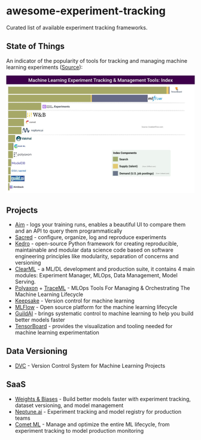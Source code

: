 # awesome-experiment-tracking
Curated list of available experiment tracking frameworks.

## State of Things

An indicator of the popularity of tools for tracking and managing machine learning experiments (<a href="https://gradientflow.com/experiment-tracking-and-experiment-management-tools/">Source</a>):

<img src="https://raw.githubusercontent.com/roma-glushko/awesome-experiment-tracking/main/img/exp-tracking-tool-popularity.jpg" alt="Popularity of Experiment Trackers" />

## Projects

- [Aim](https://aimstack.io/) - logs your training runs, enables a beautiful UI to compare them and an API to query them programmatically
- [Sacred](https://github.com/IDSIA/sacred/) - configure, organize, log and reproduce experiments
- [Kedro](https://github.com/kedro-org/kedro) - open-source Python framework for creating reproducible, maintainable and modular data science code based on software engineering principles like modularity, separation of concerns and versioning
- [ClearML](https://github.com/allegroai/clearml) - a ML/DL development and production suite, it contains 4 main modules: Experiment Manager, MLOps, Data Management, Model Serving.
- [Polyaxon](https://polyaxon.com/) + [TraceML](https://github.com/polyaxon/traceml) - MLOps Tools For Managing & Orchestrating The Machine Learning Lifecycle
- [Keepsake](https://github.com/replicate/keepsake) - Version control for machine learning
- [MLFlow](https://github.com/mlflow/mlflow) - Open source platform for the machine learning lifecycle
- [GuildAI](https://guild.ai/) - brings systematic control to machine learning to help you build better models faster
- [TensorBoard](https://www.tensorflow.org/tensorboard/) - provides the visualization and tooling needed for machine learning experimentation

## Data Versioning

- [DVC](https://dvc.org/) - Version Control System for Machine Learning Projects

## SaaS

- [Weights & Biases](https://wandb.ai/site) - Build better models faster with experiment tracking, dataset versioning, and model management
- [Neptune.ai](https://neptune.ai/) - Experiment tracking and model registry for production teams 
- [Comet ML](https://www.comet.ml/site/) - Manage and optimize the entire ML lifecycle, from experiment tracking to model production monitoring
